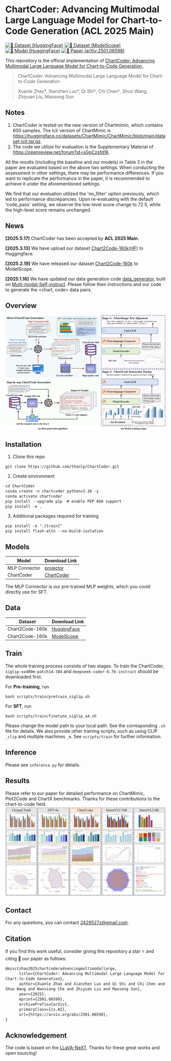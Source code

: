# ChartCoder: Advancing Multimodal Large Language Model for Chart-to-Code Generation (ACL 2025 Main)

[![🤗 Dataset (HuggingFace)](https://img.shields.io/badge/Dataset-HuggingFace-FFD21E.svg?logo=huggingface&logoColor=yellow)](https://huggingface.co/datasets/xxxllz/Chart2Code-160k)  [![🤖 Dataset (ModelScope)](https://img.shields.io/badge/Dataset-ModelScope-00A0E9.svg)](https://modelscope.cn/datasets/Noct25/Chart2Code-160k)  [![🤗 Model (HuggingFace)](https://img.shields.io/badge/Model-HuggingFace-FFD21E.svg?logo=huggingface&logoColor=yellow)](https://huggingface.co/xxxllz/ChartCoder) [![📑 Paper (arXiv:2501.06598)](https://img.shields.io/badge/arXiv-2501.06598-b31b1b.svg?logo=arXiv)](https://arxiv.org/abs/2501.06598)

This repository is the official implementation of [ChartCoder: Advancing Multimodal Large Language Model for Chart-to-Code Generation
](https://arxiv.org/abs/2501.06598). 

> ChartCoder: Advancing Multimodal Large Language Model for Chart-to-Code Generation
>
> Xuanle Zhao*, Xianzhen Luo*, Qi Shi†, Chi Chen†, Shuo Wang, Zhiyuan Liu, Maosong Sun

## Notes
1. ChartCoder is tested on the new version of Chartmimic, which contains 600 samples. The iclr version of ChartMimic is https://huggingface.co/datasets/ChartMimic/ChartMimic/blob/main/dataset-iclr.tar.gz.
2. The code we utilize for evaluation is the Supplementary Material of https://openreview.net/forum?id=sGpCzsfd1K.

All the results (including the baseline and our models) in Table 3 in the paper are evaluated based on the above two settings. When conducting the assessment in other settings, there may be performance differences. If you want to replicate the performance in the paper, it is recommended to achieve it under the aforementioned settings.

We find that our evaluation utilized the 'no_filter' option previously, which led to performance discrepancies. Upon re-evaluating with the default 'code_pass' setting, we observe the low-level score change to 72.5, while the high-level score remains unchanged.

## News

**[2025.5.17]** ChartCoder has been accepted by **ACL 2025 Main**.

**[2025.3.13]** We have upload our dataset [Chart2Code-160k(HF)](https://huggingface.co/datasets/xxxllz/Chart2Code-160k) to Huggingface.

**[2025.2.19]** We have released our dataset [Chart2Code-160k](https://modelscope.cn/datasets/Noct25/Chart2Code-160k) to ModelScope.

**[2025.1.16]** We have updated our data generation code [data_generator](https://github.com/thunlp/ChartCoder/tree/main/data_generator), built on [Multi-modal-Self-instruct](https://github.com/zwq2018/Multi-modal-Self-instruct). Please follow their instructions and our code to generate the <chart, code> data pairs.

## Overview

![main](fig/main.png)

## Installation
1. Clone this repo
```
git clone https://github.com/thunlp/ChartCoder.git
```
2.  Create environment
```
cd ChartCoder
conda create -n chartcoder python=3.10 -y
conda activate chartcoder
pip install --upgrade pip  # enable PEP 660 support
pip install -e .
```
3. Additional packages required for training
```
pip install -e ".[train]"
pip install flash-attn --no-build-isolation
```

## Models
|  Model   | Download Link  |
|  ----  | ----  |
| MLP Connector |  [projector](https://drive.google.com/file/d/1S_LwG65TIz_miW39rFPhuEAb5ClgopYi/view?usp=drive_link)  |
| ChartCoder  |  [ChartCoder](https://huggingface.co/xxxllz/ChartCoder)  |

The MLP Connector is our pre-trained MLP weights, which you could directly use for SFT.

## Data
|  Dataset  | Download Link  |
|  ----  | ----  |
|Chart2Code-160k  | [HuggingFace](https://huggingface.co/datasets/xxxllz/Chart2Code-160k) |
|Chart2Code-160k  | [ModelScope](https://modelscope.cn/datasets/Noct25/Chart2Code-160k)|

## Train
The whole training process consists of two stages. To train the ChartCoder, ```siglip-so400m-patch14-384``` and ```deepseek-coder-6.7b-instruct``` should be downloaded first.

For **Pre-training**, run
```
bash scripts/train/pretrain_siglip.sh
```
For **SFT**, run 
```
bash scripts/train/finetune_siglip_a4.sh
```
Please change the model path to your local path. See the corresponding ```.sh ``` file for details. 
We also provide other training scripts, such as using CLIP ```_clip``` and multiple machines ```_m```. See ``` scripts/train ``` for further information.

## Inference
Please see ```inference.py``` for details.

## Results
Please refer to our paper for detailed performance on ChartMimic, Plot2Code and ChartX benchmarks. Thanks for these contributions to the chart-to-code field.
![results](fig/results.png)

## Contact

For any questions, you can contact [2429527z@gmail.com](mailto:2429527z@gmail.com).


## Citation
If you find this work useful, consider giving this repository a star ⭐️ and citing 📝 our paper as follows:
```
@misc{zhao2025chartcoderadvancingmultimodallarge,
      title={ChartCoder: Advancing Multimodal Large Language Model for Chart-to-Code Generation}, 
      author={Xuanle Zhao and Xianzhen Luo and Qi Shi and Chi Chen and Shuo Wang and Wanxiang Che and Zhiyuan Liu and Maosong Sun},
      year={2025},
      eprint={2501.06598},
      archivePrefix={arXiv},
      primaryClass={cs.AI},
      url={https://arxiv.org/abs/2501.06598}, 
}
```

## Acknowledgement
The code is based on the [LLaVA-NeXT](https://github.com/LLaVA-VL/LLaVA-NeXT). Thanks for these great works and open sourcing!
